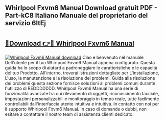 ## Whirlpool Fxvm6 Manual Download gratuit PDF - Part-kC8 Italiano Manuale del proprietario del servizio 6ItEj

# <h2><a href="http://dfecp4.blite.top/?on=Whirlpool+Fxvm6+Manual">🔗Download 👉🔴 Whirlpool Fxvm6 Manual</a></h2>

[![Whirlpool Fxvm6 Manual download](https://i.imgur.com/lujVjoI.png)](http://dfecp4.blite.top/?on=Whirlpool+Fxvm6+Manual)
Ciao e benvenuto nel manuale Dell'utente per il tuo Whirlpool Fxvm6 Manual appena configurato. Questa guida ha lo scopo di aiutarti a padroneggiare le caratteristiche e le capacità del tuo Prodotto. All'interno, troverai istruzioni dettagliate per L'installazione, L'uso, la manutenzione e la risoluzione dei problemi. Guida alla risoluzione dei problemi questa sezione fornisce soluzioni ai problemi comuni durante l'utilizzo di REDDDDDDD. Whirlpool Fxvm6 Manual ha una serie di funzionalità avanzate tra cui rilevamento di oggetti, riconoscimento facciale, impostazioni personalizzabili e monitoraggio in tempo reale, tutte facilmente controllabili dall'interfaccia utente intuitiva e intuitiva. In contatto con noi per il supporto Whirlpool Fxvm6 Manual. In caso di domande o dubbi, non esitare a contattare il nostro team di assistenza clienti dedicato.
